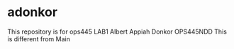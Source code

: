 # adonkor
This repository is for ops445 LAB1
Albert Appiah Donkor
OPS445NDD
This is different from Main
